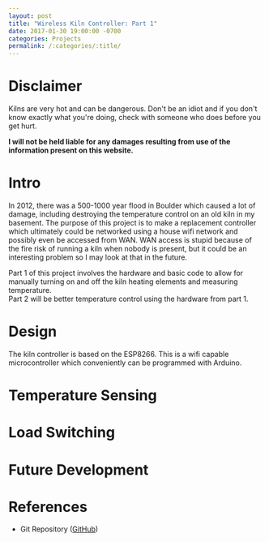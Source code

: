```yaml
---
layout: post
title: "Wireless Kiln Controller: Part 1"
date: 2017-01-30 19:00:00 -0700
categories: Projects
permalink: /:categories/:title/
---
```


# Disclaimer
Kilns are very hot and can be dangerous. Don't be an idiot and if you don't know exactly what you're doing, check with someone who does before you get hurt.

**I will not be held liable for any damages resulting from use of the information present on this website.**

# Intro
In 2012, there was a 500-1000 year flood in Boulder which caused a lot of damage, including destroying the temperature control on an old kiln in my basement. The purpose of this project is to make a replacement controller which ultimately could be networked using a house wifi network and possibly even be accessed from WAN. WAN access is stupid because of the fire risk of running a kiln when nobody is present, but it could be an interesting problem so I may look at that in the future.

Part 1 of this project involves the hardware and basic code to allow for manually turning on and off the kiln heating elements and measuring temperature.  
Part 2 will be better temperature control using the hardware from part 1.

# Design
The kiln controller is based on the ESP8266. This is a wifi capable microcontroller which conveniently can be programmed with Arduino.

# Temperature Sensing

# Load Switching

# Future Development

# References
* Git Repository ([GitHub][github-repo])

[github-repo]: https://github.com/brendanhaines/
